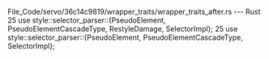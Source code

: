 File_Code/servo/36c14c9819/wrapper_traits/wrapper_traits_after.rs --- Rust
25 use style::selector_parser::{PseudoElement, PseudoElementCascadeType, RestyleDamage, SelectorImpl};                                                       25 use style::selector_parser::{PseudoElement, PseudoElementCascadeType, SelectorImpl};

